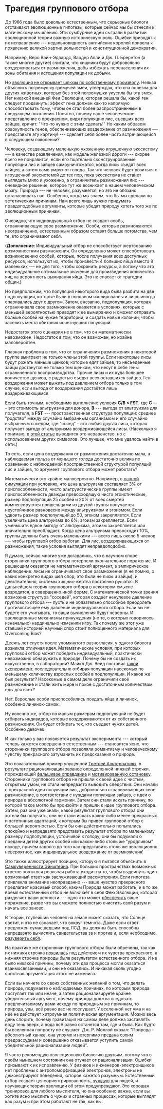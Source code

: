 # Трагедия группового отбора
До 1966 года было довольно естественным, что серьезные биологи отстаивают эволюционные гипотезы, которые сейчас мы бы отнесли к магическому мышлению. Эти сумбурные идеи сыграли в развитии эволюционной теории важную историческую роль. Ошибки приводят к их исправлению --- недальновидность английских королей привела к появлению великой хартии вольностей и конституционной демократии.

Например, Веро Вайн-Эдвардс, Вардер Алли и Дж. Л. Бреретон (а также многие другие) считали, что хищники будут добровольно воздерживаться от размножения, дабы избежать перенаселения их зоны обитания и истощения популяции их добычи.

Но [эволюция не открывает шлюзы по собственному произволу](/w/%D0%A7%D1%83%D0%B6%D0%B4%D1%8B%D0%B9_%D0%91%D0%BE%D0%B3). Нельзя объяснить погремушку гремучей змеи, утверждая, что она полезна для других животных, которых без этой погремушки укусила бы эта змея. Нет никакой внешней Феи Эволюции, которая решала бы, какой ген следует продвинуть: эффект гена должен как-то напрямую способствовать тому, чтобы он стал более распространенным в следующем поколении. Понятно, почему наше человеческое представление о прекрасном, видя популяцию лис, съевших всех зайцев, кричит: "Что-то нужно с этим сделать!" Но каким образом совокупность генов, обеспечивающих воздержание от размножения --- представьте эту картину! --- сделает себя более часто встречающейся в следующем поколении?

Человеку, создающему маленькую ухоженную игрушечную экосистему --- в качестве развлечения, как модель железной дороги --- скорее всего не понравится, если его тщательно сконструированные популяции лис и зайцев самоуничтожатся, когда лисы съедят всех зайцев, а затем сами умрут от голода. Так что человек будет возиться с игрушечной экосистемой до тех пор, пока экосистема не станет выглядеть мило и ухоженно, а ограничитель размножения лис --- очевидное решение, которое тут же возникает в нашем человеческом мозгу. Природа --- не человек, разумеется, но это не обязано останавливать нас. Особенно, когда мы знаем, что бы мы сделали по эстетическим причинам. Нам всего лишь нужно придумать правдоподобные аргументы, которые убедят природу хотеть того же по эволюционным причинам.

Очевидно, что индивидуальный отбор не создаст особь, ограничивающую свое размножение. Особи, которые размножаются неограниченно, естественным образом оставят больше потомства, чем те, кто ограничивают себя.

(**Дополнение**: Индивидуальный отбор не способствует жертвованию возможностями размножения. Он определенно может способствовать возникновению особей, которые, после получения всех доступных ресурсов, используют их, чтобы произвести 4 больших яйца вместо 8 маленьких --- не для того, чтобы сохранить ресурсы, а потому что это индивидуальное оптимальное значение для произведения количества яиц на вероятность выживания яйца. Это не спасает от трагедии общин.)

Но предположим, что популяция некоторого вида была разбита на две подпопуляции, которые были в основном изолированны и лишь иногда спаривались друг с другом. Затем, внезапно, подпопуляция, которая ограничивала свое размножение окажется в условиях, которые с меньшей вероятностью приводят к ее вымиранию и сможет отправить больше особей на чужие территории, и создать новые колонии, чтобы заселить места обитания исчезнувших популяций.

Недостаток этого сценария не в том, что он математически невозможен. Недостаток в том, что он возможен, но крайне маловероятен.

Главная проблема в том, что от ограничения размножения в некоторой группе выиграют не только члены этой группы. Если некоторые лисы будут рожать меньше щенков, которые едят зайцев, то несъеденные зайцы достанутся не только тем щенкам, что несут в себе гены ограниченного воспроизводства. Прочие лисы и их куда большее количество щенков, с радостью съедят всех оставшихся зайцев. Ген воздержания может выжить под давлением отбора только в том случае, если выгода от воздержания достаётся лишь воздерживающимся.

Если быть точным, необходимо выполнение условия **C/B < FST**, где **C** --- это стоимость альтруизма для донора, **B** --- выгода от альтруизма для получателя, а **FST** --- пространственная структура популяции: среднее "родство" между случайно выбранным организмом и его случайно выбранным соседом, где "сосед" - это любая другая лиса, которая получает выгоду от альтруизма воздерживающейся лисы. (Насколько я понимаю, в [этой статье](http://www.pnas.org/content/pnas/72/1/143.full.pdf) выводится это неравенство, но с использованием других символов. Это лучшее, что мне удалось найти в сети.)

То есть, если цена воздержания от размножения достаточно мала, а наблюдаемая польза от меньшего голода достаточно велика по сравнению с наблюдаемой пространственной структурой популяций лис и зайцев, то аргумент группового отбора может работать?

Математически это крайне маловероятно. Например, в [данной симуляции](http://www.gnxp.com/MT2/archives/003540.html) при условиях, что цена альтруизма составляет 3% от приспособленности, чисто альтруистические группы имеют приспособленность дважды превосходящую чисто эгоистические, размер подпопуляций 25 особей и 20% от всех смертей компенсируются пришельцами из другой группы получается неустойчивое равновесие между альтруизмом и эгоизмом. Если удвоить размер подпопуляций до 50, эгоизм закрепляется. Если увеличить цена альтруизма до 6%, эгоизм закрепляется. Если уменьшить вдвое выгоду от альтруизма, эгоизм закрепляется или значительно преобладает. Когда цена альтруизма превосходит 10%, группы должны быть очень маленькими --- всего лишь около 5 членов --- чтобы групповой отбор работал. Для лис, воздерживающихся от размножения, такие условия выглядят неправдоподобно.

Я думаю, сейчас многие уже догадались, что в научном споре сторонники группового отбора потерпели окончательное поражение. И решающим оказался не математический аргумент, а эмпирическое наблюдение: лисы не ограничивают свое размножение (я не помню, о каких конкретно видах шел спор, это были не лисы и зайцы), и действительно, системы хищник-жертва постоянно рушатся. В дальнейшем теория группового отбора в некотором смысле возродится, в совершенно иной форме. С математической точки зрения возможна структура "соседей", которая создаёт ненулевое давление группового отбора --- пусть и не обязательно способное преодолеть противостоящее ему давление индивидуального отбора. Если вы не будете его учитывать, то ваши вычисления  будут неверны. И эволюционные механизмы принуждения (не те, о которых говорилось изначально) кардинально изменили игру. Так почему же этот уже ставший историей научный спор стоит полноценного материала для Overcoming Bias?

Десять лет спустя после упомянутого разногласия, у одного биолога возникла отличная идея. Математические условия, при которых групповой отбор может победить индивидуальный, практически невозможно обнаружить в природе. Почему бы не создать их искусственно, в лаборатории? Майкл Дж. Вейд поставил [такой эксперимент](http://www.pnas.org/content/pnas/73/12/4604.full.pdf), последовательно отбирая популяции насекомых по меньшему количеству взрослых особей в подпопуляции. И каков же был результат? Насекомые в самом деле ограничили своё размножение и стали жить мире и покое с достаточным количеством еды для всех?

Нет. Взрослые особи приспособились поедать яйца и личинок, особенно личинок-самок.

Ну конечно же, отбор по малым размерам подпопуляций не будет отбирать индивидов, которые воздерживаются от их собственного размножения. Он будет отбирать тех, кто съедает чужих детей. Особенно девочек.

И как только у вас появляется результат эксперимента --- который теперь кажется совершенно естественным --- становится ясно, что сторонники группового отбора позволяли романтизму и человеческому чувству прекрасного затуманить их предсказания о природе.

Это показательный пример упущенной [Третьей Альтернативы](/w/%D0%A2%D1%80%D0%B5%D1%82%D1%8C%D1%8F_%D0%B0%D0%BB%D1%8C%D1%82%D0%B5%D1%80%D0%BD%D0%B0%D1%82%D0%B8%D0%B2%D0%B0), в результате [рационализации](/w/%D0%A0%D0%B0%D1%86%D0%B8%D0%BE%D0%BD%D0%B0%D0%BB%D0%B8%D0%B7%D0%B0%D1%86%D0%B8%D1%8F) [заранее определенной нижней строчки](/w/%D0%9D%D0%B8%D0%B6%D0%BD%D1%8F%D1%8F_%D1%81%D1%82%D1%80%D0%BE%D1%87%D0%BA%D0%B0), порождающей [фальшивое оправдание](/w/%D0%A4%D0%B0%D0%BB%D1%8C%D1%88%D0%B8%D0%B2%D0%BE%D0%B5_%D0%BE%D0%BF%D1%80%D0%B0%D0%B2%D0%B4%D0%B0%D0%BD%D0%B8%D0%B5) и [мотивированную остановку](/w/Мотивированная_остановка_и_мотивированное_продолжение). Сторонники группового отбора не пришли к своей идее с чистым, открытым умом, не стали непредвзято выводить следствия. Они начали с прекрасной идеи популяции лис, добровольно ограничивающих свое размножение, в соответствии с нуждами популяции зайцев, с идеи о природе в абсолютной гармонии. Затем они стали искать причину, по которой такое могло бы произойти и пришли к идее группового отбора. Затем, раз они уже знали, какой результат группового отбора они хотели бы получить, они не стали искать каких-либо менее прекрасных и эстетичных адаптаций, к которым бы привел групповой отбор с большей вероятностью. Если бы они действительно попытались спокойно и непредвзято представить результат отбора по маленькому размеру подпопуляции, устойчивой к голоду, они бы подумали о поедании детей других особей или каком-либо столь же "уродливом" исходе, причём задолго до того как представить столь же эволюционно невероятное, как индивидуальное воздержание от размножения!

Это также иллюстрирует позицию, которую я пытался объяснить в [Самоуверенности Эйнштейна](/w/%D0%A1%D0%B0%D0%BC%D0%BE%D1%83%D0%B2%D0%B5%D1%80%D0%B5%D0%BD%D0%BD%D0%BE%D1%81%D1%82%D1%8C_%D0%AD%D0%B9%D0%BD%D1%88%D1%82%D0%B5%D0%B9%D0%BD%D0%B0). При больших пространствах возможных ответов почти вся реальная работа уходит на то, чтобы выдвинуть один возможный ответ как заслуживающий рассмотрения. Если гипотеза привлекла внимание неоправданно --- ваше чувство прекрасного предлагает красивый способ, каким Природа может работать, и в то же время естественный отбор не включает в себя Фею Эволюции, которая разделяет ваши ценности --- одно это может [обеспечить](/w/%D0%9F%D0%BE%D0%B4%D1%82%D0%B2%D0%B5%D1%80%D0%B6%D0%B4%D0%B0%D1%8E%D1%89%D0%B5%D0%B5_%D0%B8%D1%81%D0%BA%D0%B0%D0%B6%D0%B5%D0%BD%D0%B8%D0%B5_%D0%B2%D0%B7%D0%B3%D0%BB%D1%8F%D0%B4_%D0%B2%D0%BE_%D1%82%D1%8C%D0%BC%D1%83) ваше поражение, разве что вы сможете полностью очистить свой разум и начать все заново.

В теории, глупейший человек на земле может сказать, что Солнце светит, и это не означает, что вокруг темнота. Даже если ответ предложен сумасшедшим под ЛСД, вы должны быть способны непредвзято вычислить свидетельства за и против и, если необходимо, [разуверить себя](/w/%D0%9C%D1%8B_%D0%B2%D0%B5%D1%80%D0%B8%D0%BC_%D0%B2%D1%81%D0%B5%D0%BC%D1%83_%D1%87%D1%82%D0%BE_%D0%BD%D0%B0%D0%BC_%D0%B3%D0%BE%D0%B2%D0%BE%D1%80%D1%8F%D1%82).

На практике же сторонники группового отбора были обречены, так как их нижняя строчка [появилась](/w/%D0%9C%D1%8B_%D0%BC%D0%B5%D0%BD%D1%8F%D0%B5%D0%BC_%D0%BC%D0%BD%D0%B5%D0%BD%D0%B8%D0%B5_%D1%80%D0%B5%D0%B6%D0%B5_%D1%87%D0%B5%D0%BC_%D0%BD%D0%B0%D0%BC_%D0%BA%D0%B0%D0%B6%D0%B5%D1%82%D1%81%D1%8F) под действием их чувства прекрасного, а нижняя строчка природы была результатом естественного отбора. И не было никакой причины, почему эти два процесса могли оказаться взаимосвязанными, и они не оказались. И никакая сколь угодно яростная аргументация этого не изменила.

Если вы начнете со своих собственных желаний о том, что делать природе, подумаете о наблюдаемых причинах, по которым природа поступает так или иначе, а затем рационализируете крайне убедительный аргумент, почему природа должна следовать предпочитаемому вами исходу по природным же причинам, то природа, увы, всё равно вас не послушает. У вселенной нет ума и на неё не действует хитроумная политическая аргументация. Можно весь день спорить, почему гравитация на самом деле должна заставлять воду течь вверх, а вода всё равно останется там, где и была. Как будто бы вселенная попросту не слушает. Дж. Р. Моллой сказал: "Природа - абсолютный ханжа, она упрямо и нетерпимо предана своим предрассудкам и совершенно отказывается уступить самой убедительной рационализации людей".

Я часто рекомендую эволюционную биологию друзьям, потому что в своём нынешнем состоянии она отучает от рационализации. Ошибки призывают к их исправлению. У физиков и инженеров-электронщиков нет проблемы с антропоморфизацией электронов, электроны не демонстрируют поведения, которое кажется разумным. Естественный отбор создает целеориентрированность, [чуждую](/w/%D0%A7%D1%83%D0%B6%D0%B4%D1%8B%D0%B9_%D0%91%D0%BE%D0%B3) для людей, и изучающих теории эволюции об этом предупреждают. Это хорошая тренировка для любого мыслителя, но она особенно важна, если вы хотите ясно мыслить о чужих и странных процессах, которые выглядят как разум и при этом работают не так, как вы.